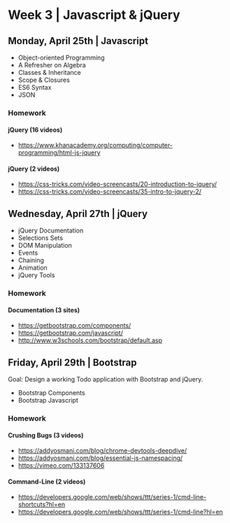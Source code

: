 
# Week 3 | Javascript & jQuery




## Monday, April 25th | Javascript

- Object-oriented Programming
- A Refresher on Algebra 
- Classes & Inheritance
- Scope & Closures
- ES6 Syntax
- JSON

### Homework

#### jQuery (16 videos)
- https://www.khanacademy.org/computing/computer-programming/html-js-jquery

#### jQuery (2 videos)
- https://css-tricks.com/video-screencasts/20-introduction-to-jquery/
- https://css-tricks.com/video-screencasts/35-intro-to-jquery-2/






## Wednesday, April 27th | jQuery

- jQuery Documentation
- Selections Sets
- DOM Manipulation
- Events
- Chaining
- Animation
- jQuery Tools

### Homework

#### Documentation (3 sites)
- https://getbootstrap.com/components/
- https://getbootstrap.com/javascript/
- http://www.w3schools.com/bootstrap/default.asp




## Friday, April 29th | Bootstrap

Goal: Design a working Todo application with Bootstrap and jQuery.

- Bootstrap Components
- Bootstrap Javascript


### Homework

#### Crushing Bugs (3 videos)
- https://addyosmani.com/blog/chrome-devtools-deepdive/
- https://addyosmani.com/blog/essential-js-namespacing/
- https://vimeo.com/133137606

#### Command-Line (2 videos)
- https://developers.google.com/web/shows/ttt/series-1/cmd-line-shortcuts?hl=en
- https://developers.google.com/web/shows/ttt/series-1/cmd-line?hl=en








